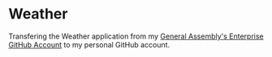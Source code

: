 # Weather


Transfering the Weather application from my [General Assembly's Enterprise GitHub Account](https://git.generalassemb.ly/francheska-guzman) to my personal GitHub account.